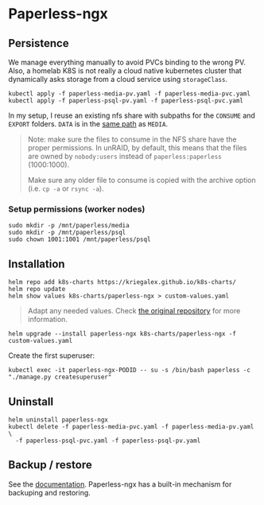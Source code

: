 # Paperless-ngx

## Persistence

We manage everything manually to avoid PVCs binding to the wrong PV. Also, a homelab K8S is not really a cloud native kubernetes cluster that dynamically asks storage from a cloud service using `storageClass`.

```
kubectl apply -f paperless-media-pv.yaml -f paperless-media-pvc.yaml
kubectl apply -f paperless-psql-pv.yaml -f paperless-psql-pvc.yaml
```

In my setup, I reuse an existing nfs share with subpaths for the `CONSUME` and `EXPORT` folders. `DATA` is in the [same path](https://docs.paperless-ngx.com/configuration/#PAPERLESS_MEDIA_ROOT) as `MEDIA`.

> Note: make sure the files to consume in the NFS share have the proper permissions. In unRAID, by default, this means that the files are owned by `nobody:users` instead of `paperless:paperless` (1000:1000).
> 
> Make sure any older file to consume is copied with the archive option (i.e. `cp -a` or `rsync -a`).

### Setup permissions (worker nodes)

```
sudo mkdir -p /mnt/paperless/media
sudo mkdir -p /mnt/paperless/psql
sudo chown 1001:1001 /mnt/paperless/psql
```

## Installation

```console
helm repo add k8s-charts https://kriegalex.github.io/k8s-charts/
helm repo update
helm show values k8s-charts/paperless-ngx > custom-values.yaml
```

> Adapt any needed values. Check [the original repository](https://github.com/kriegalex/k8s-charts/tree/main/charts/paperless-ngx) for more information.

```console
helm upgrade --install paperless-ngx k8s-charts/paperless-ngx -f custom-values.yaml
```

Create the first superuser:
```console
kubectl exec -it paperless-ngx-PODID -- su -s /bin/bash paperless -c "./manage.py createsuperuser"
```

## Uninstall

```
helm uninstall paperless-ngx
kubectl delete -f paperless-media-pvc.yaml -f paperless-media-pv.yaml \
  -f paperless-psql-pvc.yaml -f paperless-psql-pv.yaml
```

## Backup / restore

See the [documentation](https://docs.paperless-ngx.com/administration/). Paperless-ngx has a built-in mechanism for backuping and restoring.
